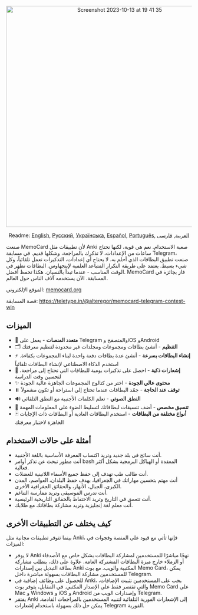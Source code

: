 <p align="center">
<img width="600" alt="Screenshot 2023-10-13 at 19 41 35" src="https://github.com/kubk/memo-card/assets/22447849/7f754776-3e57-4669-becc-410e1b285199"></p>

<p align="center">
  Readme: <a href="../README.md">English</a>, <a href="./README.ru.md">Русский</a>, <a href="./README.ua.md">Українська</a>, <a href="./README.es.md">Español</a>, <a href="./README.pt-br.md">Português</a>, <a href="./README.ar.md">العربية</a>, <a href="./README.fa.md">فارسی</a>
</p>

صنعت MemoCard لأن تطبيقات مثل Anki صعبة الاستخدام. نعم هي قوية، لكنها تحتاج ساعات من الإعدادات، لا تذكرك بالمراجعة، وشكلها قديم. في مسابقة Telegram، صنعت تطبيق البطاقات الذي أحلم به. لا يحتاج أي إعدادات، التذكيرات تعمل تلقائياً، وكل شيء بسيط. يعتمد على طريقة التكرار المتباعد العلمية لإبنجهاوس. البطاقات تظهر في الوقت المناسب - عندما تبدأ بالنسيان. هكذا تحفظ أفضل. MemoCard فاز بجائزة في المسابقة. الآن يستخدمه آلاف الناس حول العالم.

الموقع الإلكتروني: [memocard.org](https://memocard.org)

قصة المسابقة: https://teletype.in/@alteregor/memocard-telegram-contest-win

## الميزات

- 📱 **متعدد المنصات** - يعمل على Telegram والمتصفح وiOS وAndroid
- 🗂️ **التنظيم** - أنشئ بطاقات ومجموعات ومجلدات غير محدودة لتنظيم معرفتك
- ⚡ **إنشاء البطاقات بسرعة** - أنشئ عدة بطاقات دفعة واحدة لبناء المجموعات بكفاءة. استخدم الذكاء الاصطناعي لإنشاء البطاقات تلقائياً
- 🔔 **إشعارات ذكية** - احصل على تذكيرات يومية للبطاقات التي تحتاج إلى مراجعة، لتحسين وقت الدراسة
- ✨ **محتوى عالي الجودة** - اختر من كتالوج المجموعات الجاهزة عالية الجودة
- ⏸️ **توقف عند الحاجة** - جمّد البطاقات عندما تحتاج إلى استراحة أو تكون مشغولاً
- 🔊 **النطق الصوتي** - تعلم الكلمات الأجنبية مع النطق التلقائي
- 🎨 **تنسيق مخصص** - أضف تنسيقات لبطاقاتك لتسليط الضوء على المعلومات المهمة
- 🃏 **أنواع مختلفة من البطاقات** - استخدم البطاقات العادية أو البطاقات ذات الإجابات الجاهزة لاختبار معرفتك

## أمثلة على حالات الاستخدام
- أنت سائح في بلد جديد وتريد اكتساب المعرفة الأساسية باللغة الأجنبية.
- أنت مطور تبحث عن تذكر أوامر bash المعقدة أو الهياكل البرمجية بشكل أكثر فعالية.
- أنت طالب طب تهدف إلى حفظ جميع الأسماء اللاتينية للعضلات.
- أنت مهتم بتحسين مهاراتك في الجغرافيا، بهدف حفظ البلدان، العواصم، المدن الكبرى، الجبال، الأنهار، والحقائق الجغرافية الأخرى.
- أنت تدرس الموسيقى وتريد ممارسة التناغم.
- أنت تتعمق في التاريخ وتريد الاحتفاظ بالحقائق التاريخية الرئيسية.
- أنت معلم لغة إنجليزية وتريد مشاركة بطاقاتك مع طلابك.

## كيف يختلف عن التطبيقات الأخرى

بينما تتوفر تطبيقات مجانية مثل Anki، فإنها تأتي مع قيود على المنصة وفجوات في الميزات:
- لا يوفر Anki نهجًا مباشرًا للمستخدمين لمشاركة البطاقات بشكل خاص مع الأصدقاء أو الزملاء خارج ميزة البطاقات المشتركة العامة. علاوة على ذلك، يتطلب مشاركة بطاقة التبديل بين إصدارات Anki المكتبية والويب. مع بوت Memo Card، يمكن للمستخدمين مشاركة البطاقات بسهولة مباشرة داخل Telegram.
- للحصول على وظائف إضافية في Anki، يجب على المستخدمين تثبيت الإضافات، والتي تقتصر فقط على الإصدار المكتبي. في المقابل، يتوفر بوت Memo Card على Mac و Windows و iOS و Android وإصدارات الويب من Telegram.
- يفتقر Anki إلى الإشعارات الفورية التلقائية لتنبيه المستخدمين بالمراجعات القادمة. يمكن حل ذلك بسهولة باستخدام إشعارات Telegram الفورية.
